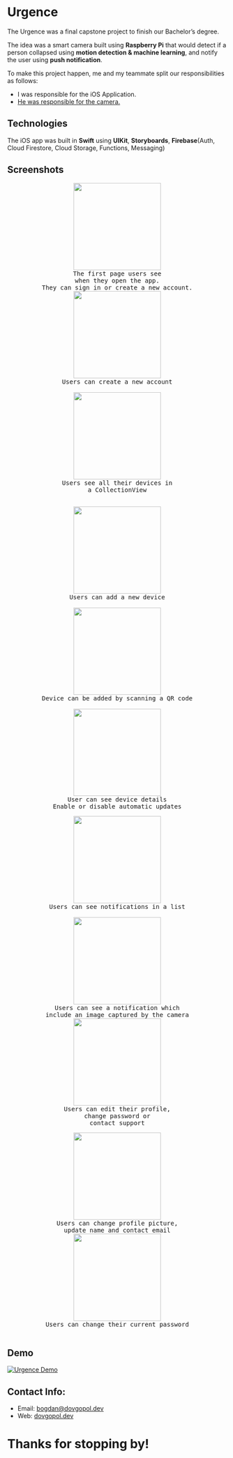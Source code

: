 # Urgence
The Urgence was a final capstone project to finish our Bachelor’s degree. 

The idea was a smart camera built using **Raspberry Pi** that would detect if a person collapsed using **motion detection & machine learning**, and notify the user using **push notification**.

To make this project happen, me and my teammate split our responsibilities as follows: 

 - I was responsible for the iOS Application. 
 - [He was responsible for the camera.](https://github.com/aoddy10/adv2-urgence)

## Technologies
The iOS app was built in **Swift** using **UIKit**, **Storyboards**, **Firebase**(Auth, Cloud Firestore, Cloud Storage, Functions, Messaging)

## Screenshots


<p align="center">
	 <kbd style="">
		<img src="https://raw.githubusercontent.com/bogdandovgopol/Urgence/master/screenshots/1.png" width="200">
	   <br/>The first page users see <br/>when they open the app. <br/>
	They can sign in or create a new account. <br/>
	   </kbd>
	 <span>
	 <kbd>
		 <img src="https://raw.githubusercontent.com/bogdandovgopol/Urgence/master/screenshots/2.png" width="200">
		 <br/>
		 Users can create a new account<br/>
		 <br/>
	 </kbd>
	 <kbd>
		 <img src="https://raw.githubusercontent.com/bogdandovgopol/Urgence/master/screenshots/3.png" width="200">
		 <br/>
		 Users see all their devices in <br/> a CollectionView<br/>
		 <br/>
	 </kbd>
</p>
<p align="center">
	 <kbd style="">
		<img src="https://raw.githubusercontent.com/bogdandovgopol/Urgence/master/screenshots/4.png" width="200">
	   <br/>
		 Users can add a new device<br/>
		 <br/>
	   </kbd>
	 <span>
	 <kbd>
		 <img src="https://raw.githubusercontent.com/bogdandovgopol/Urgence/master/screenshots/5.png" width="200">
		 <br/>
		 Device can be added by scanning a QR code<br/>
		 <br/>
	 </kbd>
	 <kbd>
		 <img src="https://raw.githubusercontent.com/bogdandovgopol/Urgence/master/screenshots/6.png" width="200">
		 <br/>
		 User can see device details<br/>
		 Enable or disable automatic updates<br/>
	 </kbd>
</p>
<p align="center">
	 <kbd style="">
		<img src="https://raw.githubusercontent.com/bogdandovgopol/Urgence/master/screenshots/8.png" width="200">
	   <br/>
		 Users can see notifications in a list<br/><br/>
	   </kbd>
	 <span>
	 <kbd>
		 <img src="https://raw.githubusercontent.com/bogdandovgopol/Urgence/master/screenshots/7.png" width="200">
		 <br/>
		 Users can see a notification which 
		 <br/>include an image captured by the camera
	 </kbd>
	 <kbd>
		 <img src="https://raw.githubusercontent.com/bogdandovgopol/Urgence/master/screenshots/9.png" width="200">
		 <br/>
		 Users can edit their profile, <br/>change password or <br/>
		 contact support<br/>
	 </kbd>
</p>

<p align="center">
	 <kbd style="">
		<img src="https://raw.githubusercontent.com/bogdandovgopol/Urgence/master/screenshots/10.png" width="200">
	   <br/>
		 Users can change profile picture,
		 <br/>update name and contact email<br/>
	   </kbd>
	 <span>
	 <kbd>
		 <img src="https://raw.githubusercontent.com/bogdandovgopol/Urgence/master/screenshots/11.png" width="200">
		 <br/>
		 Users can change their current password
		 <br/><br/>
	 </kbd>
</p>

## Demo
[![Urgence Demo](https://img.youtube.com/vi/331uxFFW-yA/0.jpg)](https://www.youtube.com/watch?v=331uxFFW-yA "Urgence Demo")


## Contact Info:
- Email: bogdan@dovgopol.dev
- Web: [dovgopol.dev](https://dovgopol.dev)

# Thanks for stopping by!

